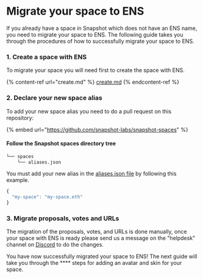 # Migrate your space to ENS

If you already have a space in Snapshot which does not have an ENS name, you need to migrate your space to ENS. The following guide takes you through the procedures of how to successfully migrate your space to ENS.

### 1. Create a space with ENS

To migrate your space you will need first to create the space with ENS.&#x20;

{% content-ref url="create.md" %}
[create.md](create.md)
{% endcontent-ref %}

### 2. Declare your new space alias

To add your new space alias you need to do a pull request on this repository:

{% embed url="https://github.com/snapshot-labs/snapshot-spaces" %}

#### Follow the Snapshot spaces directory tree

```bash
└── spaces
    └── aliases.json
```

You must add your new alias in the [aliases.json file](https://github.com/snapshot-labs/snapshot-spaces/blob/master/spaces/aliases.json) by following this example.

```javascript
{
  "my-space": "my-space.eth"
}
```

### 3. Migrate proposals, votes and URLs

The migration of the proposals, votes, and URLs is done manually, once your space with ENS is ready please send us a message on the "helpdesk" channel on [Discord](https://discord.snapshot.org) to do the changes.

You have now successfully migrated your space to ENS! The next guide will take you through the **** steps for adding an avatar and skin for your space.
